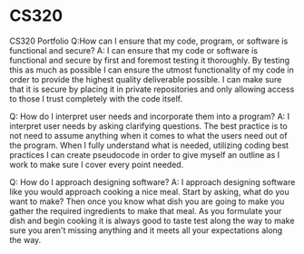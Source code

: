 # CS320
CS320 Portfolio
Q:How can I ensure that my code, program, or software is functional and secure?
      A: I can ensure that my code or software is functional and secure by first and foremost testing it thoroughly.  By testing this as much as possible I can ensure the utmost functionality of my code in order to provide the highest quality deliverable possible.  I can make sure that it is secure by placing it in private repositories and only allowing access to those I trust completely with the code itself.
      
Q: How do I interpret user needs and incorporate them into a program?
A: I interpret user needs by asking clarifying questions.  The best practice is to not need to assume anything when it comes to what the users need out of the program.  When I fully understand what is needed, utilizing coding best practices I can create pseudocode in order to give myself an outline as I work to make sure I cover every point needed.

Q: How do I approach designing software?
A: I approach designing software like you would approach cooking a nice meal.  Start by asking, what do you want to make? Then once you know what dish you are going to make you gather the required ingredients to make that meal. As you formulate your dish and begin cooking it is always good to taste test along the way to make sure you aren't missing anything and it meets all your expectations along the way.
